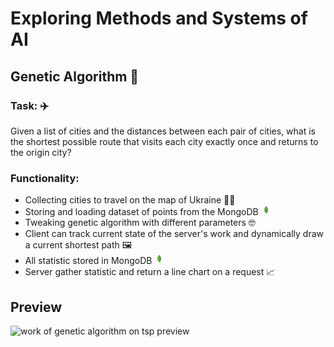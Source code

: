 # Exploring Methods and Systems of AI

## Genetic Algorithm 🧬
### Task: ✈️
Given a list of cities and the distances between each pair of cities, what is the shortest possible route that visits each city exactly once and returns to the origin city?
### Functionality:
- Collecting cities to travel on the map of Ukraine 💙💛
- Storing and loading dataset of points from the MongoDB <img src="./methods-and-systems-of-ai-web/src/img/mongodb.png"  style="height: 1rem"/>
- Tweaking genetic algorithm with different parameters 🤓
- Client can track current state of the server's work and dynamically draw a current shortest path 🖼️
- All statistic stored in MongoDB <img src="./methods-and-systems-of-ai-web/src/img/mongodb.png"  style="height: 1rem"/>
- Server gather statistic and return a line chart on a request 📈

## Preview

<img src="./methods-and-systems-of-ai-web/src/img/GeneticPreview_img.gif" alt="work of genetic algorithm on tsp preview" style="width: 70%">
  
